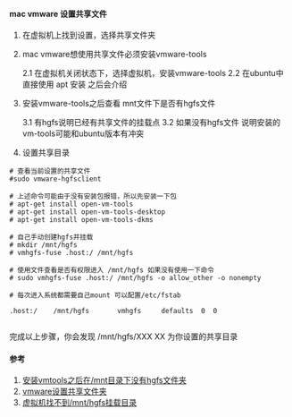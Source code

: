 
#### mac vmware 设置共享文件

1. 在虚拟机上找到设置，选择共享文件夹

2. mac vmware想使用共享文件必须安装vmware-tools

    2.1 在虚拟机关闭状态下，选择虚拟机，安装vmware-tools
    2.2 在ubuntu中直接使用 apt 安装 之后会介绍
 
3. 安装vmware-tools之后查看 mnt文件下是否有hgfs文件

    3.1 有hgfs说明已经有共享文件的挂载点
    3.2 如果没有hgfs文件 说明安装的vm-tools可能和ubuntu版本有冲突
    
4. 设置共享目录

```
# 查看当前设置的共享文件
#sudo vmware-hgfsclient

# 上述命令可能由于没有安装包报错，所以先安装一下包
# apt-get install open-vm-tools
# apt-get install open-vm-tools-desktop
# apt-get install open-vm-tools-dkms

# 自己手动创建hgfs并挂载
# mkdir /mnt/hgfs
# vmhgfs-fuse .host:/ /mnt/hgfs

# 使用文件查看是否有权限进入 /mnt/hgfs 如果没有使用一下命令
# sudo vmhgfs-fuse .host:/ /mnt/hgfs -o allow_other -o nonempty

# 每次进入系统都需要自己mount 可以配置/etc/fstab

.host:/    /mnt/hgfs       vmhgfs     defaults  0  0 


```
完成以上步骤，你会发现 /mnt/hgfs/XXX XX 为你设置的共享目录
  
  

#### 参考

1. [安装vmtools之后在/mnt目录下没有hgfs文件夹](https://blog.csdn.net/theVicTory/article/details/72976164)
2. [vmware设置共享文件夹](https://blog.csdn.net/mingtianwendy/article/details/78393583)
3. [虚拟机找不到/mnt/hgfs挂载目录](https://blog.csdn.net/jazzsoldier/article/details/54971926)